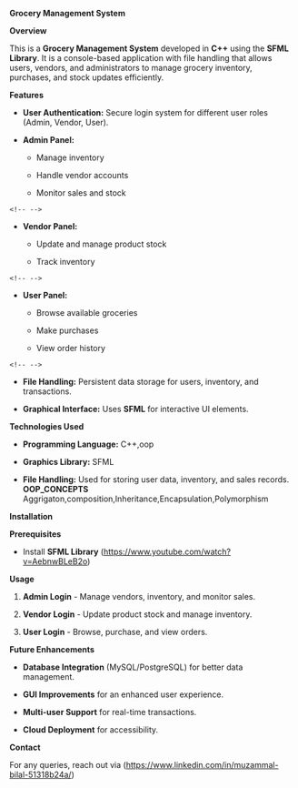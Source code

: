 
**Grocery Management System**

**Overview**

This is a **Grocery Management System** developed in **C++** using the
**SFML Library**. It is a console-based application with file handling
that allows users, vendors, and administrators to manage grocery
inventory, purchases, and stock updates efficiently.

**Features**

-   **User Authentication:** Secure login system for different user
    roles (Admin, Vendor, User).

-   **Admin Panel:**

    -   Manage inventory

    -   Handle vendor accounts

    -   Monitor sales and stock

```{=html}
<!-- -->
```
-   **Vendor Panel:**

    -   Update and manage product stock

    -   Track inventory

```{=html}
<!-- -->
```
-   **User Panel:**

    -   Browse available groceries

    -   Make purchases

    -   View order history

```{=html}
<!-- -->
```
-   **File Handling:** Persistent data storage for users, inventory, and
    transactions.

-   **Graphical Interface:** Uses **SFML** for interactive UI elements.

**Technologies Used**

-   **Programming Language:** C++,oop


-   **Graphics Library:** SFML

-   **File Handling:** Used for storing user data, inventory, and sales
    records.
    **OOP_CONCEPTS** Aggrigaton,composition,Inheritance,Encapsulation,Polymorphism 

**Installation**

**Prerequisites**

-   Install **SFML Library**
    (https://www.youtube.com/watch?v=AebnwBLeB2o)



**Usage**

1.  **Admin Login** - Manage vendors, inventory, and monitor sales.

2.  **Vendor Login** - Update product stock and manage inventory.

3.  **User Login** - Browse, purchase, and view orders.

**Future Enhancements**

-   **Database Integration** (MySQL/PostgreSQL) for better data
    management.

-   **GUI Improvements** for an enhanced user experience.

-   **Multi-user Support** for real-time transactions.

-   **Cloud Deployment** for accessibility.

**Contact**

For any queries, reach out via
(https://www.linkedin.com/in/muzammal-bilal-51318b24a/)
